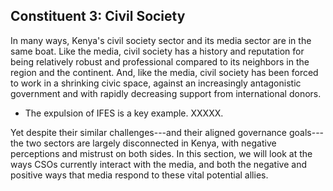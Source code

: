 <h2 class="block">
  <span class="preTitle">Constituent 3:</span>
  <span class="title">Civil Society</span>
</h2>

In many ways, Kenya's civil society sector and its media sector are in the same boat. Like the media, civil society has a history and reputation for being relatively robust and professional compared to its neighbors in the region and the continent. And, like the media, civil society has been forced to work in a shrinking civic space, against an increasingly antagonistic government and with rapidly decreasing support from international donors.

-   The expulsion of IFES is a key example. XXXXX.

Yet despite their similar challenges---and their aligned governance goals---the two sectors are largely disconnected in Kenya, with negative perceptions and mistrust on both sides. In this section, we will look at the ways CSOs currently interact with the media, and both the negative and positive ways that media respond to these vital potential allies.  
